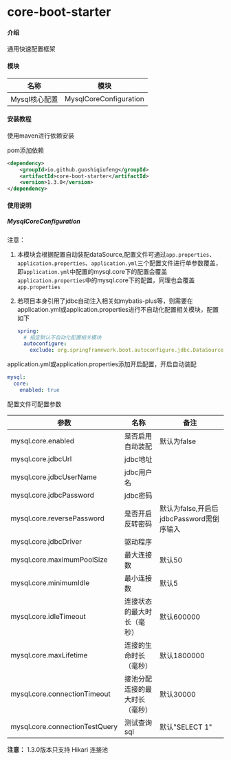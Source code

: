 # core-boot-starter

#### 介绍
通用快速配置框架

#### 模块

| 名称         | 模块     |
| ------------ | -------- |
| Mysql核心配置 | MysqlCoreConfiguration |

#### 安装教程
使用maven进行依赖安装

pom添加依赖

```xml
<dependency>
    <groupId>io.github.guoshiqiufeng</groupId>
    <artifactId>core-boot-starter</artifactId>
    <version>1.3.0</version>
</dependency>
```

#### 使用说明

##### **MysqlCoreConfiguration**

注意：

1. 本模块会根据配置自动装配dataSource,配置文件可通过```app.properties```、```application.properties```、```application.yml```三个配置文件进行单参数覆盖，即```application.yml```中配置的mysql.core下的配置会覆盖```application.properties```中的mysql.core下的配置，同理也会覆盖```app.properties```

2. 若项目本身引用了jdbc自动注入相关如mybatis-plus等，则需要在application.yml或application.properties进行不自动化配置相关模块，配置如下

   ```yml
   spring:
     # 指定默认不自动化配置相关模块
     autoconfigure:
       exclude: org.springframework.boot.autoconfigure.jdbc.DataSourceAutoConfiguration
   ```

application.yml或application.properties添加开启配置，开启自动装配

```yml
mysql:
  core:
    enabled: true
```

配置文件可配置参数

| 参数                           | 名称                           | 备注                                     |
| ------------------------------ | ------------------------------ | ---------------------------------------- |
| mysql.core.enabled             | 是否启用自动装配               | 默认为false                              |
| mysql.core.jdbcUrl             | jdbc地址                       |                                          |
| mysql.core.jdbcUserName        | jdbc用户名                     |                                          |
| mysql.core.jdbcPassword        | jdbc密码                       |                                          |
| mysql.core.reversePassword     | 是否开启反转密码               | 默认为false,开启后jdbcPassword需倒序输入 |
| mysql.core.jdbcDriver          | 驱动程序                       |                                          |
| mysql.core.maximumPoolSize     | 最大连接数                     | 默认50                                   |
| mysql.core.minimumIdle         | 最小连接数                     | 默认5                                    |
| mysql.core.idleTimeout         | 连接状态的最大时长（毫秒）     | 默认600000                               |
| mysql.core.maxLifetime         | 连接的生命时长（毫秒）         | 默认1800000                              |
| mysql.core.connectionTimeout   | 接池分配连接的最大时长（毫秒） | 默认30000                                |
| mysql.core.connectionTestQuery | 测试查询sql                    | 默认"SELECT 1"                           |

**注意：** 1.3.0版本只支持 Hikari 连接池
